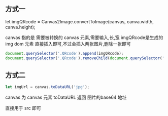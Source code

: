 
## 方式一
let imgQRcode = Canvas2Image.convertToImage(canvas, canva.width, canva.height);

canvas 指的是 需要被转换的 canvas 元素,需要输入,长,宽
imgQRcode是生成的 img dom 元素 直接插入即可,不过会插入两张图片,删除一张即可
``` javascript
document.querySelector('.QRcode').append(imgQRcode);
document.querySelector('.QRcode').removeChild(document.querySelector('.QRcode img'));
```
## 方式二
``` javascript
let imgUrl = canvas.toDataURL('jpg');
```
canvas 为 canvas 元素
toDataURL 返回 图片的base64 地址

直接用于 src 即可